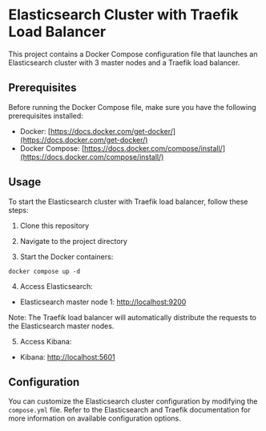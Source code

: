 # Elasticsearch Cluster with Traefik Load Balancer

This project contains a Docker Compose configuration file that launches an Elasticsearch cluster with 3 master nodes and a Traefik load balancer.

## Prerequisites

Before running the Docker Compose file, make sure you have the following prerequisites installed:

- Docker: [https://docs.docker.com/get-docker/](https://docs.docker.com/get-docker/)
- Docker Compose: [https://docs.docker.com/compose/install/](https://docs.docker.com/compose/install/)

## Usage

To start the Elasticsearch cluster with Traefik load balancer, follow these steps:

1. Clone this repository

2. Navigate to the project directory

3. Start the Docker containers:

  ```shell
  docker compose up -d
  ```

4. Access Elasticsearch:

  - Elasticsearch master node 1: [http://localhost:9200](http://localhost:9200)

  Note: The Traefik load balancer will automatically distribute the requests to the Elasticsearch master nodes.

5. Access Kibana:

  - Kibana: [http://localhost:5601](http://localhost:5601)

## Configuration

You can customize the Elasticsearch cluster configuration by modifying the `compose.yml` file. Refer to the Elasticsearch and Traefik documentation for more information on available configuration options.